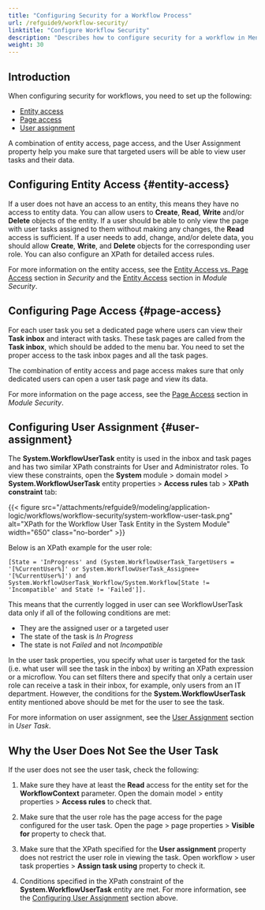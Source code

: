 ```yaml
---
title: "Configuring Security for a Workflow Process"
url: /refguide9/workflow-security/
linktitle: "Configure Workflow Security"
description: "Describes how to configure security for a workflow in Mendix Studio Pro."
weight: 30
---
```


## Introduction 

When configuring security for workflows, you need to set up the following:

* [Entity access](#entity-access)
* [Page access](#page-access)
* [User assignment](#user-assignment)

A combination of entity access, page access, and the User Assignment property help you make sure that targeted users will be able to view user tasks and their data.

## Configuring Entity Access {#entity-access}

If a user does not have an access to an entity, this means they have no access to entity data. You can allow users to **Create**, **Read**, **Write** and/or **Delete** objects of the entity. If a user should be able to only view the page with user tasks assigned to them without making any changes, the **Read** access is sufficient. If a user needs to add, change, and/or delete data, you should allow **Create**, **Write**, and **Delete** objects for the corresponding user role. You can also configure an XPath for detailed access rules. 

For more information on the entity access, see the [Entity Access vs. Page Access](/refguide9/security/#entity-vs-page-access) section in *Security* and the [Entity Access](/refguide9/module-security/#entity-access) section in *Module Security*.

## Configuring Page Access {#page-access}

For each user task you set a dedicated page where users can view their **Task inbox** and interact with tasks. These task pages are called from the **Task inbox**, which should be added to the menu bar. You need to set the proper access to the task inbox pages and all the task pages.

The combination of entity access and page access makes sure that only dedicated users can open a user task page and view its data. 

For more information on the page access, see the [Page Access](/refguide9/module-security/#page-access) section in *Module Security*.

## Configuring User Assignment {#user-assignment}

The **System.WorkflowUserTask** entity is used in the inbox and task pages and has two similar XPath constraints for User and Administrator roles. To view these constraints, open the **System** module > domain model > **System.WorkflowUserTask** entity properties > **Access rules** tab > **XPath constraint** tab:

{{< figure src="/attachments/refguide9/modeling/application-logic/workflows/workflow-security/system-workflow-user-task.png" alt="XPath for the Workflow User Task Entity in the System Module"  width="650" class="no-border" >}}

Below is an XPath example for the user role:

`[State = 'InProgress' and (System.WorkflowUserTask_TargetUsers = '[%CurrentUser%]' or System.WorkflowUserTask_Assignee= '[%CurrentUser%]') and System.WorkflowUserTask_Workflow/System.Workflow[State != 'Incompatible' and State != 'Failed']].`

This means that the currently logged in user can see WorkflowUserTask data only if all of the following conditions are met:

* They are the assigned user or a targeted user 
* The state of the task is *In Progress* 
* The state is not *Failed* and not *Incompatible*

In the user task properties, you specify what user is targeted for the task (i.e. what user will see the task in the inbox) by writing an XPath expression or a microflow. You can set filters there and specify that only a certain user role can receive a task in their inbox, for example, only users from an IT department. However, the conditions for the **System.WorkflowUserTask** entity mentioned above should be met for the user to see the task. 

For more information on user assignment, see the [User Assignment](/refguide9/user-task/#user-assignment) section in *User Task*.

## Why the User Does Not See the User Task

If the user does not see the user task, check the following:

1. Make sure they have at least the **Read** access for the entity set for the **WorkflowContext** parameter. Open the domain model > entity properties > **Access rules** to check that.

2. Make sure that the user role has the page access for the page configured for the user task. Open the page > page properties > **Visible for** property to check that.

3. Make sure that the XPath specified for the **User assignment** property does not restrict the user role in viewing the task. Open workflow > user task properties > **Assign task using** property to check it.

4. Conditions specified in the XPath constraint of the **System.WorkflowUserTask** entity are met. For more information, see the [Configuring User Assignment](#user-assignment) section above.
